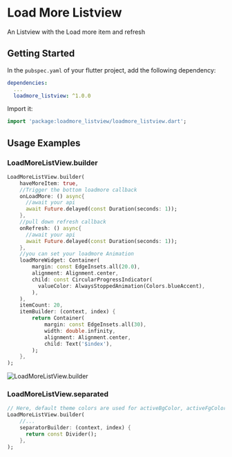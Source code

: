 # Load More Listview

An Listview with the Load more item and refresh

## Getting Started

In the `pubspec.yaml` of your flutter project, add the following dependency:

```yaml
dependencies:
  ...
  loadmore_listview: ^1.0.0
```


Import it:

```dart
import 'package:loadmore_listview/loadmore_listview.dart';
```


## Usage Examples

### LoadMoreListView.builder
```dart
LoadMoreListView.builder(
    haveMoreItem: true,
    //Trigger the bottom loadmore callback
    onLoadMore: () async{
      //await your api
      await Future.delayed(const Duration(seconds: 1));
    },
    //pull down refresh callback
    onRefresh: () async{
      //await your api
      await Future.delayed(const Duration(seconds: 1));
    },
    //you can set your loadmore Animation
    loadMoreWidget: Container(
        margin: const EdgeInsets.all(20.0),
        alignment: Alignment.center,
        child: const CircularProgressIndicator(
          valueColor: AlwaysStoppedAnimation(Colors.blueAccent),
        ),
    ),
    itemCount: 20,
    itemBuilder: (context, index) {
        return Container(
            margin: const EdgeInsets.all(30),
            width: double.infinity,
            alignment: Alignment.center,
            child: Text('$index'),
        );
    },
);
```

![LoadMoreListView.builder](https://github.com/stevenBang/loadmore_listview/tree/main/example/gif/loadmore.gif)


### LoadMoreListView.separated
```dart
// Here, default theme colors are used for activeBgColor, activeFgColor, inactiveBgColor and inactiveFgColor
LoadMoreListView.builder(
    //...
    separatorBuilder: (context, index) {
      return const Divider();
    },
);
```